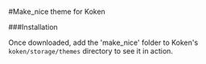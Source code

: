 #Make_nice theme for Koken

###Installation

Once downloaded, add the 'make_nice' folder to Koken's `koken/storage/themes` directory to see it in action.